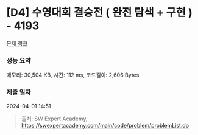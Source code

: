 # [D4] 수영대회 결승전 ( 완전 탐색 + 구현 ) - 4193 

[문제 링크](https://swexpertacademy.com/main/code/problem/problemDetail.do?contestProbId=AWKaG6_6AGQDFARV) 

### 성능 요약

메모리: 30,504 KB, 시간: 112 ms, 코드길이: 2,606 Bytes

### 제출 일자

2024-04-01 14:51



> 출처: SW Expert Academy, https://swexpertacademy.com/main/code/problem/problemList.do